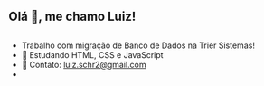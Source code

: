 ## Olá 👋,  me chamo Luiz!
##

- Trabalho com migração de Banco de Dados na Trier Sistemas!
- 🌱 Estudando HTML, CSS e JavaScript
- 📖 Contato: luiz.schr2@gmail.com
- 
